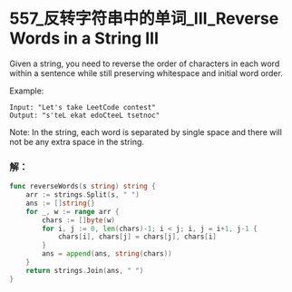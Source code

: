 # 557_反转字符串中的单词_III_Reverse Words in a String III
Given a string, you need to reverse the order of characters in each word within a sentence while still preserving whitespace and initial word order.

Example: 

    Input: "Let's take LeetCode contest"  
    Output: "s'teL ekat edoCteeL tsetnoc"

Note: In the string, each word is separated by single space and there will not be any extra space in the string.

### 解：

```go
func reverseWords(s string) string {
	arr := strings.Split(s, " ")
	ans := []string{}
	for _, w := range arr {
		chars := []byte(w)
		for i, j := 0, len(chars)-1; i < j; i, j = i+1, j-1 {
			chars[i], chars[j] = chars[j], chars[i]
		}
		ans = append(ans, string(chars))
	}
	return strings.Join(ans, " ")
}
```